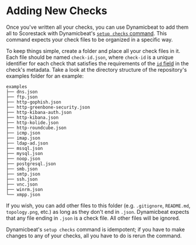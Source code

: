 Adding New Checks
=================

Once you've written all your checks, you can use Dynamicbeat to add them all to Scorestack with Dynamicbeat's [`setup checks` command](../gen/dynamicbeat_setup_checks.md). This command expects your check files to be organized in a specific way.

To keep things simple, create a folder and place all your check files in it. Each file should be named `check-id.json`, where `check-id` is a unique identifier for each check that satisfies the requirements of the [`id` field](./metadata.md#id-omitted) in the check's metadata. Take a look at the directory structure of the repository's examples folder for an example:

```
examples
├── dns.json
├── ftp.json
├── http-gophish.json
├── http-greenbone-security.json
├── http-kibana-auth.json
├── http-kibana.json
├── http-kolide.json
├── http-roundcube.json
├── icmp.json
├── imap.json
├── ldap-ad.json
├── mssql.json
├── mysql.json
├── noop.json
├── postgresql.json
├── smb.json
├── smtp.json
├── ssh.json
├── vnc.json
├── winrm.json
└── xmpp.json
```

If you wish, you can add other files to this folder (e.g. `.gitignore`, `README.md`, `topology.png`, etc.) as long as they don't end in `.json`. Dynamicbeat expects that any file ending in `.json` is a check file. All other files will be ignored.

Dynamicbeat's `setup checks` command is idempotent; if you have to make changes to any of your checks, all you have to do is rerun the command.